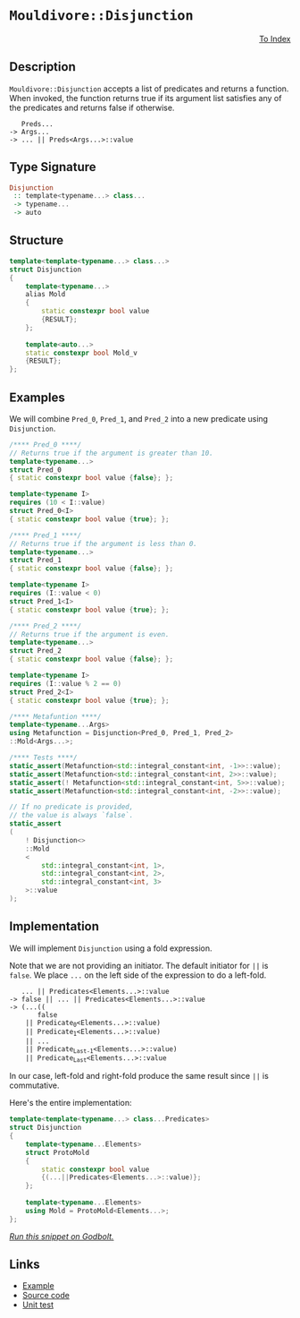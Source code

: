<!-- Copyright 2024 Feng Mofan
SPDX-License-Identifier: Apache-2.0 -->

# `Mouldivore::Disjunction`

<p style='text-align: right;'><a href="../../../facilities/metafunctions.md#mouldivore-disjuction">To Index</a></p>

## Description

`Mouldivore::Disjunction` accepts a list of predicates and returns a function.
When invoked, the function returns true if its argument list satisfies any of the predicates and returns false if otherwise.

<pre><code>   Preds...
-> Args...
-> ... || Preds&lt;Args...&gt;::value</code></pre>

## Type Signature

```Haskell
Disjunction
 :: template<typename...> class... 
 -> typename...
 -> auto
```

## Structure

```C++
template<template<typename...> class...>
struct Disjunction
{
    template<typename...>
    alias Mold
    {
        static constexpr bool value
        {RESULT};
    };
    
    template<auto...>
    static constexpr bool Mold_v
    {RESULT};
};
```

## Examples

We will combine `Pred_0`, `Pred_1`, and `Pred_2` into a new predicate using `Disjunction`.

```C++
/**** Pred_0 ****/
// Returns true if the argument is greater than 10.
template<typename...>
struct Pred_0
{ static constexpr bool value {false}; };

template<typename I>
requires (10 < I::value)
struct Pred_0<I>
{ static constexpr bool value {true}; };

/**** Pred_1 ****/
// Returns true if the argument is less than 0.
template<typename...>
struct Pred_1
{ static constexpr bool value {false}; };

template<typename I>
requires (I::value < 0)
struct Pred_1<I>
{ static constexpr bool value {true}; };

/**** Pred_2 ****/
// Returns true if the argument is even.
template<typename...>
struct Pred_2
{ static constexpr bool value {false}; };

template<typename I>
requires (I::value % 2 == 0)
struct Pred_2<I>
{ static constexpr bool value {true}; };

/**** Metafuntion ****/
template<typename...Args>
using Metafunction = Disjunction<Pred_0, Pred_1, Pred_2>
::Mold<Args...>;

/**** Tests ****/
static_assert(Metafunction<std::integral_constant<int, -1>>::value);
static_assert(Metafunction<std::integral_constant<int, 2>>::value);
static_assert(! Metafunction<std::integral_constant<int, 5>>::value);
static_assert(Metafunction<std::integral_constant<int, -2>>::value);

// If no predicate is provided,
// the value is always `false`.
static_assert
(
    ! Disjunction<>
    ::Mold
    <
        std::integral_constant<int, 1>,
        std::integral_constant<int, 2>,
        std::integral_constant<int, 3>
    >::value
);
```

## Implementation

We will implement `Disjunction` using a fold expression.

Note that we are not providing an initiator. The default initiator for `||` is `false`. We place `...` on the left side of the expression to do a left-fold.

<pre><code>   ... || Predicates&lt;Elements...&gt;::value
-> false || ... || Predicates&lt;Elements...&gt;::value
-> (...((
       false
    || Predicate<sub>0</sub>&lt;Elements...&gt;::value)
    || Predicate<sub>1</sub>&lt;Elements...&gt;::value)
    || ...
    || Predicate<sub>Last-1</sub>&lt;Elements...&gt;::value)
    || Predicate<sub>Last</sub>&lt;Elements...&gt;::value
</code></pre>

In our case, left-fold and right-fold produce the same result since `||` is commutative.

Here's the entire implementation:

```C++
template<template<typename...> class...Predicates>
struct Disjunction
{
    template<typename...Elements>
    struct ProtoMold
    {
        static constexpr bool value
        {(...||Predicates<Elements...>::value)};
    };
    
    template<typename...Elements>
    using Mold = ProtoMold<Elements...>;
};
```

[*Run this snippet on Godbolt.*](https://godbolt.org/#z:OYLghAFBqd5QCxAYwPYBMCmBRdBLAF1QCcAaPECAMzwBtMA7AQwFtMQByARg9KtQYEAysib0QXACx8BBAKoBnTAAUAHpwAMvAFYTStJg1DIApACYAQuYukl9ZATwDKjdAGFUtAK4sGIAMykrgAyeAyYAHI%2BAEaYxCAAHBqkAA6oCoRODB7evgGp6ZkCoeFRLLHxSbaY9o4CQgRMxAQ5Pn6BdpgOWQ1NBCWRMXGJyQqNza15HeP9YYPlw0kAlLaoXsTI7BwA9ABU%2BweHR8cH2yYaAIJ7BwDUAJIsKfRsgkx1DDeHZ5fXJ38n3wu5wuBEwjwMoJM/jcoPBb0wUJhAE8UoxWJgAHRYqHYG7IAwKBRYjHKYiYfCiUEKHHAsbELwOG4AETwCm0XgY3QEwJMAHYrJcbkKbrCnvDEQQUWi2MTsM9GARqf5sMDhTc6QyCDdSagiABZTzoVXCvkCi5qtVjN54ZB4gRjTCqFLEG7RVCeG4ANzEXgRgotQtNEGJfLcodJ5Jt8KVbjlYIVROxypAIG93kwSz5TKhZrVWZzxsD/qFoohCOhktRzBlWLjL0VNOLNy8GSMNwNtHQNyhTO1xF1qA7RuhdYTIeVBcu%2Bf8ZuBv3%2BR0B85u2FUrCemE%2BpznC4BPKnZn8YXxXiw3YrUoA%2BgRiExCEqVVOfoc%2B%2BTLxot/sl9sbgAlTAEOsDAKCK9KbngVAiggm5NMAPgKjcrI3MAZLwi6BAIIYNxcBoGLAqW4oXlW6Ljo%2BFwaoyEboO%2BPL8uqjSOLaaDAaCToum6Hppr63b8lQYhKNOFg8dmM77iCYJipCRHSpudyNhcZIAI5eHgZIgRAOHnm49wplxGa0jemqvtRGiInJE5TnRVqMXaLGOs6rrurQXo%2BpupqGQivIiUJglicuVGXlwn67N%2Bf4AUBIEeYhkEYTBxBwfWiEgfQhJQVhuH4RJZYSlK1aYkmZEUVqAVcLRQnWTatkOmxjmca5PEWHxtACV5ObCZOQKXARUnIsRbD3PJSkqWpNwQHcun1YiNwaJmlxFcZgVmfJpr0daTH2qxDkcc5ekNR5gntaJT5XC%2BAVmMFoX/oBxDAaB3EQVBcUJQhSGYJ6jB4V1WWEb1MmkQZ9KUWS1FmGVq02cx1VbU5Lnpg1TUtd5h2zl9cI9ZWMkDRZCmYMpqmYOp42ppNZgAKw3OdPY9tNs3kYZQNvqD0LmWRK0Vetdk1dtsPce5YEHb5x3LnqAFMFQHLvBdmVo%2BWv15cSCnAA%2BwItmEwDtqL4ucpL1MsmyHJcgwiIBckC1cKQC1M2RKZDoiiuJnhE5HZ1J23AAKgTipS3NDE2peTCEnEBAQCLjRa4biJjOgKZhKCKFiJekONIIiKxxbAC0pVO9gE3ppmzvs/7gfNCHmsG%2B8kcENHICx5g8e0InG2GAQqeCBbVs4rnvr52ahcB0oJdgGAGth%2BXWSV9Xtf143LHN63BAW6TNLJsTecdX3xfB6HYtj9y0JRzHgh17eDdJ3P0Jpzc6cdyvek935P53JBDCoDczqRpS4Egc6qCengWDoFIHOH8sUeZfxuGIAA7kwJEIETAADYNAIwRIgz6dM1pFwHi3S4EBCw3CHsyVk7Jtbj2hPJNUNtDR4MRHgy0VdD5xxPjPK0KcL5t2wjiIBTY6GTyPtPM%2BrC3CXytlw80AZ6K8MYQnARLc2ELxuP4chJpb6uWBD3DgKxaCcFJrwPwHAtCkFQJwMMlhrDqjWBsNyh4eCkAIJoDRKwADWIBSaSAxBoBIZgzAAE5vFcFJh4hIXBeS8mkFojgkheAsAkBoZIeiDFGI4LwBQIBkh2P0Ro0gcBYAwEQCANYBAUheAXhQCAaBHh0DiBEdEnBVAJHgeneBkhkLIFtFIDEZheCRiIMQf%2Beh%2BCCBEGIdgUgZCCEUCodQGTSC6HNpA28KROA8E0do3R9jDGcAAPLFKKVqVAkE6kNKaS0tpbjzoQA8BU%2BgLpzD%2BC4EsXg6StArAgEgcpKRKlkFKe8z5IBgBSDMHwOgoJiApIgNEdZ0QwhNCREs3gULmDECRJs6I2gujpJseU%2BsmyGC0FhdMrA0QvDADcGIZqcLSBYBYIYYA4gCX426O9FJ0zHRdGKVsGxtdwkGNoHgaIt4kUeCwOsm8eBoncF4O9YgbolBMjBDS3lRh7ErCoAYJWAA1PAmBIGbKrBSgZwhRDiFGQaiZah1mzP0DSlA1hrD6D5SkyAKxUApHeMy9OUceymFMZYMwCSpW9KwI6iAKxOiGxcAwdwng2h6BCHMMoFQ9BpAyO8SYfhzbJqKAwAYCbhjmzDe8XoExo15HzTUdFPQZg5qGPEfNMw016CtM0atCxa2hosZsCQKyOA6NIPE3giSbiHMac04ArTsJnNGrgQgJBuzWIebY5VKxoJMCwPEENpBnGSH8Bibx/hQkaEkGYSQiCNCk3gd4/QnBImkGiXcjE8CuDwISN4oJ8DXH%2BL3fAvt6zEnJNSYujJLzcmvPyTs4p5BKA/OudUtgnAmgsE9LydOTA8QGDbFwbxGIuDuK6fgHpfTzYGqGca6QpqlDmumboQF8ymCLIld23t/aNkcG2YU4pNx9lDvqSOtDNLsJYZwx%2BC5qArlxDnf4MwC6nmZNA9BuIkGymiY%2BdclA6H/l%2BOSDQWgIKwUQumQimFFLDNIpRWihwFKsUKhxXi9ZhLiWktoOSiVlL5VGDpQY/AZJGUE3Way5A7KKVcvWby/lMKhVbAMaK8VNipUyswHK6l7m1bKr4GqhQmrtW6sYPq2QJGRlkdkGaqZBjqNWqVd6qwlh7XRGDc611WR3Wev8EySr1g/UDoDf/XzTrqi1CyBGqNuR01BEjS2xNGbCippLSNzN7xxt5r6xW%2Bo9aZuNvLYbItsxSg1sbat4be2%2BgLbbasdYnb7lXp7Ws6Zg7h3HPxPxzD2H3FTvw7O259zHlLtICutdlBu03rvVhw9vJSbeJCf4I9J7JDm2Y3%2B2wAGZPAfgKBgpuzFPyeILBrYCHjksAUJ6W0nontljGHhmdgb%2Bl5aNQVsZ8gKMlZ0PkWj9HlmXaY7%2BrZ4G9kHLxwTonJPoxahE2Jm5h5/DSdS3J5TnyMcy9U4TlIKRLzE%2B8ZeUnBBLyqCaUCnTcQ9OQuhUi4zRvkWovRZZ0T2LcX4s85gIlJKyXMpsVShVkXeBeYrUyvzqg2WgiC0fblvBQsCqRBFkVvSYuSriPFxLCqUtAbS0wDVWqdV6pc8RmnEhCvjIZxa/I6mbU%2BpsKFurhiGv2k4NsA%2BbXfX%2BriIGnrG6C0DYgK4Bt5s407dbUmqbWQO8FBTVkY763%2Bsrb6APlv4/m3xt23Wifa358z%2B7xN9tZ2RmMeuwkzgQ6%2BeE69ILqkwvp09Ik59wDzzl2YFXcMDd4TAcgB8Rifw/hSYBJh7El/vJn0/pu5wf9aS32W6pMu6wSvIsSCQkgfiXAniZg364S/gW%2BA6/%2BF%2BDil2nSv%2B2%2BSSqBSwKwUqGQzgkgQAA%3D)

## Links

- [Example](../../../code/facilities/metafunctions/mouldivore/disjunction/implementation.hpp)
- [Source code](../../../../conceptrodon/mouldivore/disjunction.hpp)
- [Unit test](../../../../tests/unit/metafunctions/mouldivore/disjunction.test.hpp)
